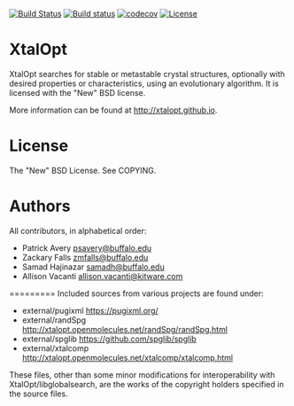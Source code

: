[![Build Status](https://travis-ci.org/xtalopt/XtalOpt.svg?branch=master)](https://travis-ci.org/xtalopt/XtalOpt)
[![Build status](https://ci.appveyor.com/api/projects/status/75v6f50p2evqddld?svg=true)](https://ci.appveyor.com/project/psavery/xtalopt)
[![codecov](https://codecov.io/gh/xtalopt/XtalOpt/branch/master/graph/badge.svg)](https://codecov.io/gh/xtalopt/XtalOpt)
[![License](https://img.shields.io/badge/License-BSD%203--Clause-blue.svg)](https://opensource.org/licenses/BSD-3-Clause)

XtalOpt
=========

XtalOpt searches for stable or metastable crystal structures, optionally with desired properties or characteristics, using an evolutionary algorithm. It is licensed with the "New" BSD license.

More information can be found at http://xtalopt.github.io.

# License

The "New" BSD License. See COPYING.

# Authors

All contributors, in alphabetical order:

- Patrick Avery <psavery@buffalo.edu>
- Zackary Falls <zmfalls@buffalo.edu>
- Samad Hajinazar <samadh@buffalo.edu>
- Allison Vacanti <allison.vacanti@kitware.com>

=========
Included sources from various projects are found under:

- external/pugixml  https://pugixml.org/
- external/randSpg  http://xtalopt.openmolecules.net/randSpg/randSpg.html
- external/spglib   https://github.com/spglib/spglib
- external/xtalcomp http://xtalopt.openmolecules.net/xtalcomp/xtalcomp.html

These files, other than some minor modifications for interoperability
with XtalOpt/libglobalsearch, are the works of the copyright holders
specified in the source files.

